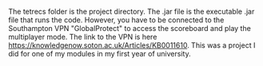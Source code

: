The tetrecs folder is the project directory.
The .jar file is the executable .jar file that runs the code.
However, you have to be connected to the Southampton VPN "GlobalProtect" to access the scoreboard and play the multiplayer mode.
The link to the VPN is here https://knowledgenow.soton.ac.uk/Articles/KB0011610.
This was a project I did for one of my modules in my first year of university.

